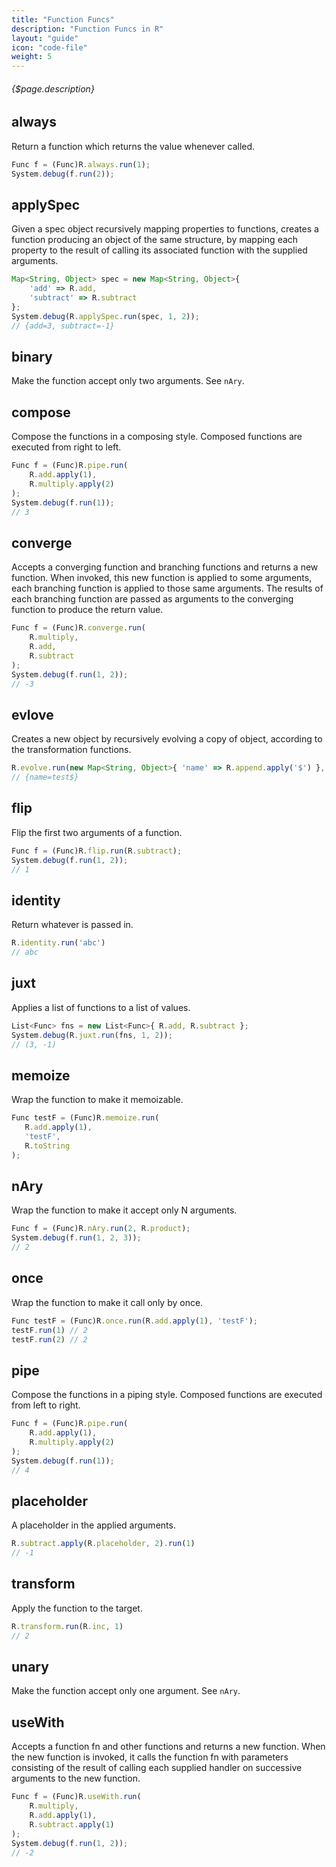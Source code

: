 ```yaml
---
title: "Function Funcs"
description: "Function Funcs in R"
layout: "guide"
icon: "code-file"
weight: 5
---
```


###### {$page.description}

<article id="1">

## always

Return a function which returns the value whenever called.


```javascript
Func f = (Func)R.always.run(1);
System.debug(f.run(2));
```

</article>


<article id="2">

## applySpec

Given a spec object recursively mapping properties to functions, creates a function producing an object of the same structure,
by mapping each property to the result of calling its associated function with the supplied arguments.


```javascript
Map<String, Object> spec = new Map<String, Object>{
    'add' => R.add,
    'subtract' => R.subtract
};
System.debug(R.applySpec.run(spec, 1, 2));
// {add=3, subtract=-1}
```

</article>


<article id="3">

## binary

Make the function accept only two arguments. See `nAry`.

</article>


<article id="4">

## compose

Compose the functions in a composing style.
Composed functions are executed from right to left.

```javascript
Func f = (Func)R.pipe.run(
    R.add.apply(1),
    R.multiply.apply(2)
);
System.debug(f.run(1));
// 3
```

</article>


<article id="5">

## converge

Accepts a converging function and branching functions and returns a new function.
When invoked, this new function is applied to some arguments, each branching function is applied to those same arguments.
The results of each branching function are passed as arguments to the converging function to produce the return value.

```javascript
Func f = (Func)R.converge.run(
    R.multiply,
    R.add,
    R.subtract
);
System.debug(f.run(1, 2));
// -3
```

</article>


<article id="6">

## evlove

Creates a new object by recursively evolving a copy of object, according to the transformation functions.


```javascript
R.evolve.run(new Map<String, Object>{ 'name' => R.append.apply('$') }, new Map<String, Object>{ 'name' => 'test' })
// {name=test$}
```

</article>


<article id="7">

## flip

Flip the first two arguments of a function.

```javascript
Func f = (Func)R.flip.run(R.subtract);
System.debug(f.run(1, 2));
// 1
```

</article>


<article id="8">

## identity

Return whatever is passed in.

```javascript
R.identity.run('abc')
// abc
```

</article>


<article id="9">

## juxt

Applies a list of functions to a list of values.


```javascript
List<Func> fns = new List<Func>{ R.add, R.subtract };
System.debug(R.juxt.run(fns, 1, 2));
// (3, -1)
```

</article>


<article id="10">

## memoize

Wrap the function to make it memoizable.


```javascript
Func testF = (Func)R.memoize.run(
   R.add.apply(1),
   'testF',
   R.toString
);
```

</article>


<article id="11">

## nAry

Wrap the function to make it accept only N arguments.


```javascript
Func f = (Func)R.nAry.run(2, R.product);
System.debug(f.run(1, 2, 3));
// 2
```

</article>


<article id="12">

## once

Wrap the function to make it call only by once.


```javascript
Func testF = (Func)R.once.run(R.add.apply(1), 'testF');
testF.run(1) // 2
testF.run(2) // 2
```

</article>


<article id="13">

## pipe

Compose the functions in a piping style.
Composed functions are executed from left to right.

```javascript
Func f = (Func)R.pipe.run(
    R.add.apply(1),
    R.multiply.apply(2)
);
System.debug(f.run(1));
// 4
```

</article>


<article id="14">

## placeholder

A placeholder in the applied arguments.

```javascript
R.subtract.apply(R.placeholder, 2).run(1)
// -1
```

</article>


<article id="15">

## transform

Apply the function to the target.


```javascript
R.transform.run(R.inc, 1)
// 2
```

</article>


<article id="16">

## unary

Make the function accept only one argument. See `nAry`.

</article>


<article id="17">

## useWith

Accepts a function fn and other functions and returns a new function.
When the new function is invoked, it calls the function fn with parameters consisting 
of the result of calling each supplied handler on successive arguments to the new function.

```javascript
Func f = (Func)R.useWith.run(
    R.multiply,
    R.add.apply(1),
    R.subtract.apply(1)
);
System.debug(f.run(1, 2));
// -2
```

</article>

